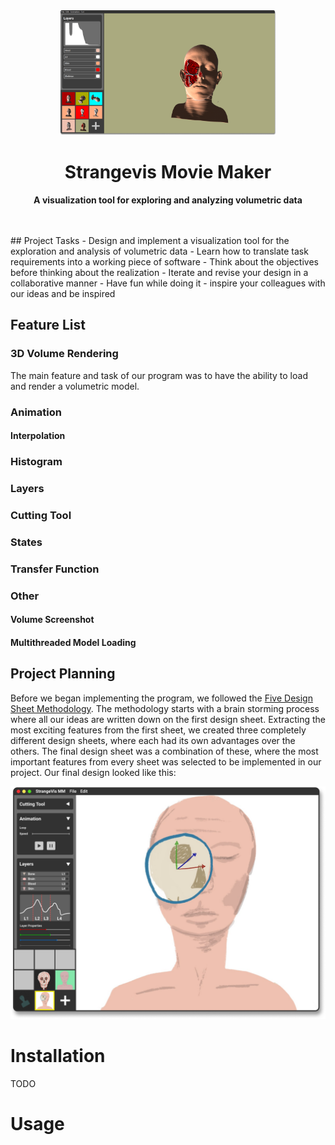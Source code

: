 <div align="center">
	<img src="assets/app_preview_4_shadow_2.png" height="200">
	<h1>Strangevis Movie Maker</h1>
	<p>
		<b>A visualization tool for exploring and analyzing volumetric data</b>
	</p>
	<br>
	<br>
</div>
## Project Tasks
- Design and implement a visualization tool for the exploration and analysis of volumetric data
- Learn how to translate task requirements into a working piece of software 
- Think about the objectives before thinking about the realization 
- Iterate and revise your design in a collaborative manner 
- Have fun while doing it - inspire your colleagues with our ideas and be inspired

## Feature List

### 3D Volume Rendering
The main feature and task of our program was to have the ability to load and render a volumetric model.


### Animation
#### Interpolation

### Histogram

### Layers


### Cutting Tool

### States

### Transfer Function

### Other
#### Volume Screenshot
#### Multithreaded Model Loading



## Project Planning
Before we began implementing the program, we followed the [Five Design Sheet Methodology](http://fds.design/). The methodology starts with a brain storming process where all our ideas are written down on the first design sheet. Extracting the most exciting features from the first sheet, we created three completely different design sheets, where each had its own advantages over the others. The final design sheet was a combination of these, where the most important features from every sheet was selected to be implemented in our project. Our final design looked like this:

![Final Design Sheet](assets/final_design.png)

# Installation
TODO
# Usage



